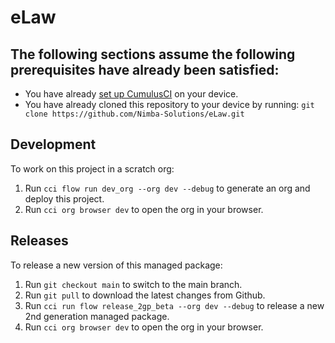 # eLaw

## The following sections assume the following prerequisites have already been satisfied:
- You have already [set up CumulusCI](https://cumulusci.readthedocs.io/en/latest/tutorial.html) on your device.
- You have already cloned this repository to your device by running: `git clone https://github.com/Nimba-Solutions/eLaw.git`

## Development
   
To work on this project in a scratch org:

1. Run `cci flow run dev_org --org dev --debug` to generate an org and deploy this project.
2. Run `cci org browser dev` to open the org in your browser.


## Releases

To release a new version of this managed package:

1. Run `git checkout main` to switch to the main branch.
2. Run `git pull` to download the latest changes from Github.
3. Run `cci run flow release_2gp_beta --org dev --debug` to release a new 2nd generation managed package.
5. Run `cci org browser dev` to open the org in your browser.
